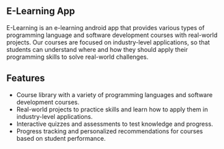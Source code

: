 ## E-Learning App

<p>E-Learning is an e-learning android app that provides various types of programming language and software development courses with real-world projects. Our courses are focused on industry-level applications, so that students can understand where and how they should apply their programming skills to solve real-world challenges.</p>

## Features
- Course library with a variety of programming languages and software development courses.
- Real-world projects to practice skills and learn how to apply them in industry-level applications.
- Interactive quizzes and assessments to test knowledge and progress.
- Progress tracking and personalized recommendations for courses based on student performance.

